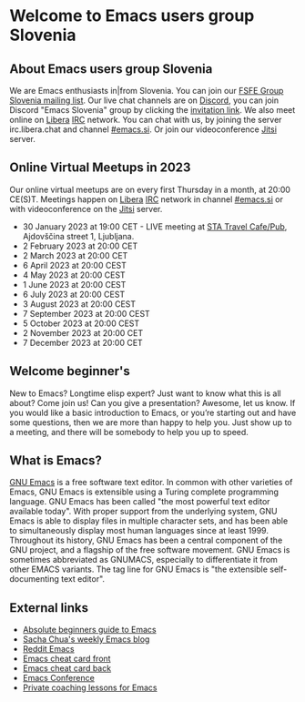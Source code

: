# Welcome to Emacs users group Slovenia

## About Emacs users group Slovenia
We are Emacs enthusiasts in|from Slovenia. You can join our [FSFE Group Slovenia mailing list](https://lists.fsfe.org/mailman/listinfo/fsfe-si). Our live chat channels are on [Discord](https://discord.com), you can join Discord "Emacs Slovenia" group by clicking the [invitation link](https://discord.gg/GDdWgMaCwc). We also meet online on [Libera](http://www.libera.chat) [IRC](https://en.wikipedia.org/wiki/Internet_Relay_Chat) network. You can chat with us, by joining the server irc.libera.chat and channel [#emacs.si](https://web.libera.chat/#emacs.si). Or join our videoconference [Jitsi]( https://vidra.radiostudent.si/emacs) server.

## Online Virtual Meetups in 2023
Our online virtual meetups are on every first Thursday in a month, at 20:00 CE(S)T. Meetings happen on [Libera](http://www.libera.chat) [IRC](https://en.wikipedia.org/wiki/Internet_Relay_Chat) network in channel [#emacs.si](https://web.libera.chat/#emacs.si) or with videoconference on the [Jitsi]( https://vidra.radiostudent.si/emacs) server.
* 30 January 2023 at 19:00 CET - LIVE meeting at [STA Travel Cafe/Pub](https://dogodki.kompot.si/events/d8cc520f-e3ba-4408-8852-556e5270bc43), Ajdovščina street 1, Ljubljana. 
* 2 February 2023 at 20:00 CET
* 2 March 2023 at 20:00 CET
* 6 April 2023 at 20:00 CEST
* 4 May 2023 at 20:00 CEST
* 1 June 2023 at 20:00 CEST
* 6 July 2023 at 20:00 CEST
* 3 August 2023 at 20:00 CEST
* 7 September 2023 at 20:00 CEST
* 5 October 2023 at 20:00 CEST
* 2 November 2023 at 20:00 CET
* 7 December 2023 at 20:00 CET

## Welcome beginner's
New to Emacs? Longtime elisp expert? Just want to know what this is all about? Come join us! Can you give a presentation? Awesome, let us know. If you would like a basic introduction to Emacs, or you’re starting out and have some questions, then we are more than happy to help you. Just show up to a meeting, and there will be somebody to help you up to speed.

## What is Emacs?
[GNU Emacs](https://www.gnu.org/software/emacs/) is a free software text editor. In common with other varieties of Emacs, GNU Emacs is extensible using a Turing complete programming language. GNU Emacs has been called "the most powerful text editor available today". With proper support from the underlying system, GNU Emacs is able to display files in multiple character sets, and has been able to simultaneously display most human languages since at least 1999. Throughout its history, GNU Emacs has been a central component of the GNU project, and a flagship of the free software movement. GNU Emacs is sometimes abbreviated as GNUMACS, especially to differentiate it from other EMACS variants. The tag line for GNU Emacs is "the extensible self-documenting text editor".

## External links
* [Absolute beginners guide to Emacs](http://www.jesshamrick.com/2012/09/10/absolute-beginners-guide-to-emacs/)
* [Sacha Chua's weekly Emacs blog](https://sachachua.com/blog)
* [Reddit Emacs](https://www.reddit.com/r/emacs/)
* [Emacs cheat card front](https://emacs-berlin.org/cheat_card_front.svg)
* [Emacs cheat card back](https://emacs-berlin.org/cheat_card_back.svg)
* [Emacs Conference](https://emacsconf.org/)
* [Private coaching lessons for Emacs](https://protesilaos.com/coach/)
